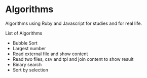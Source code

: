 # Algorithms

Algorithms using Ruby and Javascript for studies and for real life.

List of Algorithms

- Bubble Sort
- Largest number
- Read external file and show content
- Read two files, csv and tpl and join content to show result
- Binary search
- Sort by selection
